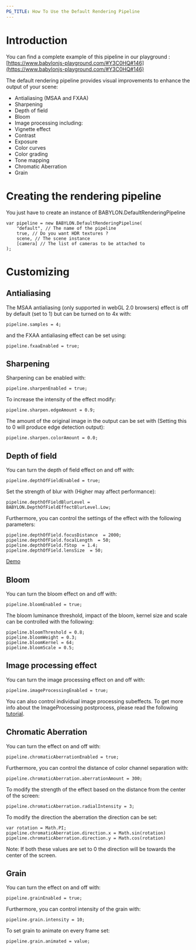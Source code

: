 ```yaml
---
PG_TITLE: How To Use the Default Rendering Pipeline
---
```


# Introduction

You can find a complete example of this pipeline in our playground : [https://www.babylonjs-playground.com/#Y3C0HQ#146](https://www.babylonjs-playground.com/#Y3C0HQ#146)

The default rendering pipeline provides visual improvements to enhance the output of your scene:
* Antialiasing (MSAA and FXAA)
* Sharpening
* Depth of field
* Bloom
* Image processing including:
 * Vignette effect
 * Contrast
 * Exposure
 * Color curves
 * Color grading
 * Tone mapping
* Chromatic Aberration
* Grain

# Creating the rendering pipeline

You just have to create an instance of BABYLON.DefaultRenderingPipeline
```
var pipeline = new BABYLON.DefaultRenderingPipeline(
    "default", // The name of the pipeline
    true, // Do you want HDR textures ?
    scene, // The scene instance
    [camera] // The list of cameras to be attached to
);
```

# Customizing

## Antialiasing
The MSAA antialiasing (only supported in webGL 2.0 browsers) effect is off by default (set to 1) but can be turned on to 4x with:

```
pipeline.samples = 4;
```

and the FXAA antialiasing effect can be set using:

```
pipeline.fxaaEnabled = true;
```

## Sharpening
Sharpening can be enabled with:

```
pipeline.sharpenEnabled = true;
```
To increase the intensity of the effect modify:
```
pipeline.sharpen.edgeAmount = 0.9;
```
The amount of the original image in the output can be set with (Setting this to 0 will produce edge detection output):
```
pipeline.sharpen.colorAmount = 0.0;
```

## Depth of field
You can turn the depth of field effect on and off with:

```
pipeline.depthOfFieldEnabled = true;
```

Set the strength of blur with (Higher may affect performance):

```
pipeline.depthOfFieldBlurLevel = BABYLON.DepthOfFieldEffectBlurLevel.Low;
```

Furthermore, you can control the settings of the effect with the following parameters:
```
pipeline.depthOfField.focusDistance  = 2000;
pipeline.depthOfField.focalLength  = 50;
pipeline.depthOfField.fStop  = 1.4;
pipeline.depthOfField.lensSize  = 50;
```
[Demo](https://www.babylonjs-playground.com/#8F5HYV#9)

## Bloom
You can turn the bloom effect on and off with:

```
pipeline.bloomEnabled = true;
```

The bloom luminance threshold, impact of the bloom, kernel size and scale can be controlled with the following:
```
pipeline.bloomThreshold = 0.8;
pipeline.bloomWeight = 0.3;
pipeline.bloomKernel = 64;
pipeline.bloomScale = 0.5;
```


## Image processing effect
You can turn the image processing effect on and off with:

```
pipeline.imageProcessingEnabled = true;
```

You can also control individual image processing subeffects. To get more info about the ImageProcessing postprocess, please read the following [tutorial](/How_To/how_to_use_postprocesses#imageprocessing).

## Chromatic Aberration
You can turn the effect on and off with:

```
pipeline.chromaticAberrationEnabled = true;
```

Furthermore, you can control the distance of color channel separation with:
```
pipeline.chromaticAberration.aberrationAmount = 300;
```

To modify the strength of the effect based on the distance from the center of the screen:
```
pipeline.chromaticAberration.radialIntensity = 3;
```

To modify the direction the aberration the direction can be set:
```
var rotation = Math.PI;
pipeline.chromaticAberration.direction.x = Math.sin(rotation)
pipeline.chromaticAberration.direction.y = Math.cos(rotation)
```
Note: If both these values are set to 0 the direction will be towards the center of the screen.

## Grain
You can turn the effect on and off with:

```
pipeline.grainEnabled = true;
```

Furthermore, you can control intensity of the grain with:
```
pipeline.grain.intensity = 10;
```

To set grain to animate on every frame set:
```
pipeline.grain.animated = value;
```